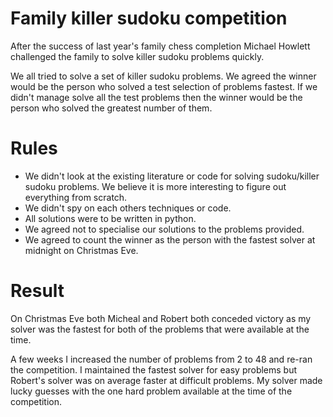 Family killer sudoku competition
================================

After the success of last year's family chess completion 
Michael Howlett challenged the family to solve killer sudoku 
problems quickly.

We all tried to solve a set of killer sudoku problems. 
We agreed the winner would be the person who solved a test selection of problems 
fastest. If we didn't manage solve all the test problems then the winner 
would be the person who solved the greatest number of them.

Rules
=====
- We didn't look at the existing literature or code for solving sudoku/killer sudoku problems. We believe it is more interesting to figure out everything from scratch.
- We didn't spy on each others techniques or code.
- All solutions were to be written in python.
- We agreed not to specialise our solutions to the problems provided.
- We agreed to count the winner as the person with the fastest solver at midnight on Christmas Eve.


Result
======

On Christmas Eve both Micheal and Robert both conceded victory as my solver was the fastest for both of the problems that were available at the time.


A few weeks I increased the number of problems from 2 to 48 and re-ran the competition. 
I maintained the fastest solver for easy problems but Robert's solver was on average faster at difficult problems. My solver made lucky guesses with the one hard problem available at the time of the competition.
